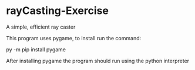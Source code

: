 # rayCasting-Exercise
A simple, efficient ray caster

This program uses pygame, to install run the command:

py -m pip install pygame

After installing pygame the program should run using the python interpreter
